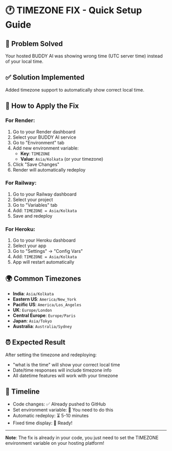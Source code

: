 # 🕐 TIMEZONE FIX - Quick Setup Guide

## 🎯 Problem Solved
Your hosted BUDDY AI was showing wrong time (UTC server time) instead of your local time.

## ✅ Solution Implemented
Added timezone support to automatically show correct local time.

## 🚀 How to Apply the Fix

### For Render:
1. Go to your Render dashboard
2. Select your BUDDY AI service
3. Go to "Environment" tab
4. Add new environment variable:
   - **Key**: `TIMEZONE`
   - **Value**: `Asia/Kolkata` (or your timezone)
5. Click "Save Changes"
6. Render will automatically redeploy

### For Railway:
1. Go to your Railway dashboard
2. Select your project
3. Go to "Variables" tab
4. Add: `TIMEZONE = Asia/Kolkata`
5. Save and redeploy

### For Heroku:
1. Go to your Heroku dashboard
2. Select your app
3. Go to "Settings" → "Config Vars"
4. Add: `TIMEZONE = Asia/Kolkata`
5. App will restart automatically

## 🌍 Common Timezones

- **India**: `Asia/Kolkata`
- **Eastern US**: `America/New_York`
- **Pacific US**: `America/Los_Angeles`
- **UK**: `Europe/London`
- **Central Europe**: `Europe/Paris`
- **Japan**: `Asia/Tokyo`
- **Australia**: `Australia/Sydney`

## ⏰ Expected Result

After setting the timezone and redeploying:
- "what is the time" will show your correct local time
- Date/time responses will include timezone info
- All datetime features will work with your timezone

## 🔄 Timeline
- Code changes: ✅ Already pushed to GitHub
- Set environment variable: 📝 You need to do this
- Automatic redeploy: ⏳ 5-10 minutes
- Fixed time display: 🎉 Ready!

---
**Note**: The fix is already in your code, you just need to set the TIMEZONE environment variable on your hosting platform!
